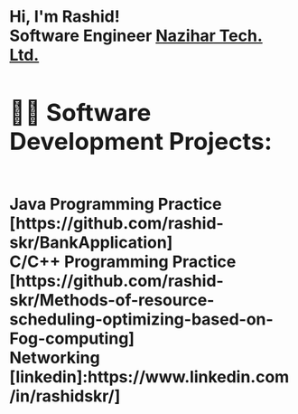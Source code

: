 <h1>Hi, I'm Rashid! <br/><a href=https://github.com/rashid-skr></a><https://www.linkedin.com/in/abdur-rashid-395114135//in/Abdur Rashid/"> Software Engineer <a href=http://nazihartech.com/>Nazihar Tech. Ltd.</a> </a>

<h2>👨‍💻 Software Development Projects:</h2>
<br>Java Programming Practice</br>
  [https://github.com/rashid-skr/BankApplication]
 <br>C/C++ Programming Practice</br>
[https://github.com/rashid-skr/Methods-of-resource-scheduling-optimizing-based-on-Fog-computing]
<br>Networking</br>
[linkedin]:https://www.linkedin.com/in/rashidskr/]


